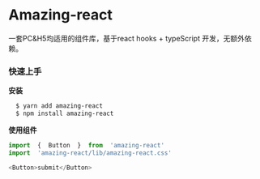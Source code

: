 # Amazing-react

一套PC&H5均适用的组件库，基于react hooks + typeScript 开发，无额外依赖。

### 快速上手

**安装**

```markdown
  $ yarn add amazing-react
  $ npm install amazing-react
```
**使用组件**

```javascript
import  {  Button  }  from  'amazing-react'
import  'amazing-react/lib/amazing-react.css'

<Button>submit</Button>

```